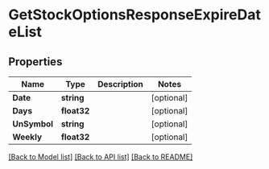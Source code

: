 # GetStockOptionsResponseExpireDateList

## Properties

Name | Type | Description | Notes
------------ | ------------- | ------------- | -------------
**Date** | **string** |  | [optional] 
**Days** | **float32** |  | [optional] 
**UnSymbol** | **string** |  | [optional] 
**Weekly** | **float32** |  | [optional] 

[[Back to Model list]](../README.md#documentation-for-models) [[Back to API list]](../README.md#documentation-for-api-endpoints) [[Back to README]](../README.md)


